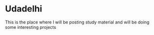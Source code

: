 # Udadelhi
This is the place where I will be posting study material and will be doing some interesting projects

